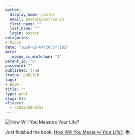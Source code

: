 ```yaml
---
author:
  display_name: poster
  email: poster@zastrow.co
  first_name: ""
  last_name: ""
  login: poster
categories:
- Micro
date: "2020-02-04T20:37:18Z"
meta:
  _wpcom_is_markdown: "1"
parent_id: "0"
password: ""
published: true
status: publish
tags:
- Book
title: ""
type: post
slug: 819
aliases:
  - /2020/02/819/
---
```

<p><img src="https://i.gr-assets.com/images/S/compressed.photo.goodreads.com/books/1340804769l/13425618.jpg" alt="How Will You Measure Your Life?" /></p>
<p>Just finished the book, <a href="https://www.goodreads.com/review/show/3174057143?utm_medium=api&amp;utm_source=rss">How Will You Measure Your Life?</a>. 📚</p>
